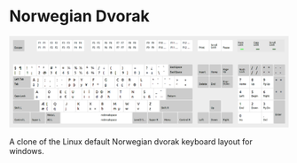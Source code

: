 # Norwegian Dvorak

![Norwegian Dvorak keyboard layout][1]

A clone of the Linux default Norwegian dvorak keyboard layout for windows.

[1]: ./Norwegian%20Dvorak.png
